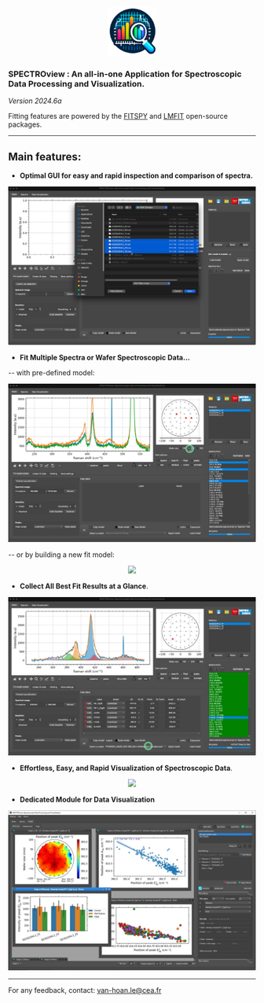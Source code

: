 <p align="center">
    <img width=100 src="resources/icon3.png">
</p>

### SPECTROview : An all-in-one Application for Spectroscopic Data Processing and Visualization.

*Version 2024.6a*

Fitting features are powered
by the [FITSPY](https://github.com/CEA-MetroCarac/fitspy)
and [LMFIT](https://lmfit.github.io/lmfit-py/) open-source packages.
___

## Main features:

- **Optimal GUI for easy and rapid inspection and comparison of spectra.**

<p align="center">
    <img src="resources/images/1. Loading files and navigation.gif">
</p>

- **Fit Multiple Spectra or Wafer Spectroscopic Data...**

-- with pre-defined model:

<p align="center">
    <img src="resources/images/3. fit_with_predefined_model.gif">
</p>

-- or by building a new fit model:

<p align="center">
    <img src="resources/images/2. build_fit_model.gif">
</p>

- **Collect All Best Fit Results at a Glance**.

<p align="center">
    <img src="resources/images/5.collecting-fit-results.gif">
</p>

- **Effortless, Easy, and Rapid Visualization of Spectroscopic Data**.

<p align="center">
    <img src="resources/images/6. plotting.gif">
</p>

- **Dedicated Module for Data Visualization**

<p align="center">
    <img src="resources/images/Visualization_TAB.jpg">
</p>


---

For any feedback, contact: [van-hoan.le@cea.fr](mailto:van-hoan.le@cea.fr)
